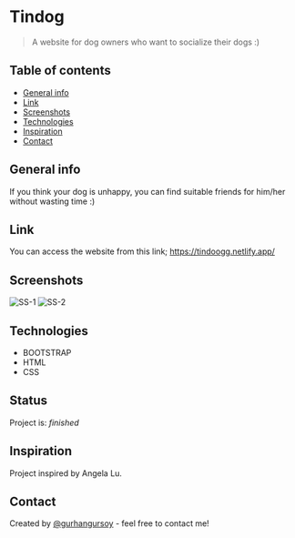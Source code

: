 # Tindog
> A website for dog owners who want to socialize their dogs :)

## Table of contents
* [General info](#general-info)
* [Link](#link)
* [Screenshots](#screenshots)
* [Technologies](#technologies)
* [Inspiration](#inspiration)
* [Contact](#contact)

## General info
If you think your dog is unhappy, you can find suitable friends for him/her without wasting time :)

## Link
You can access the website from this link;
https://tindoogg.netlify.app/

## Screenshots
![SS-1](https://user-images.githubusercontent.com/73755991/100870325-7e6e2180-34af-11eb-936e-3d2e24bd879c.JPG)
![SS-2](https://user-images.githubusercontent.com/73755991/100870338-862dc600-34af-11eb-99e7-f65c652e1110.JPG)

## Technologies
* BOOTSTRAP
* HTML
* CSS

## Status
Project is: _finished_

## Inspiration
Project inspired by Angela Lu.

## Contact
Created by [@gurhangursoy](https://www.linkedin.com/in/gurhan-gursoy/) - feel free to contact me!
